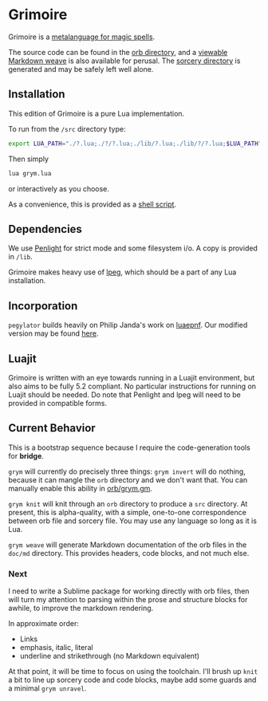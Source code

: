 # Grimoire

Grimoire is a [metalanguage for magic spells](orb/notes/grimoire.org).

The source code can be found in the [orb directory](orb/), and a [viewable
Markdown weave](doc/md/) is also available for perusal. The 
[sorcery directory](src/) is generated and may be safely left well alone.

## Installation

This edition of Grimoire is a pure Lua implementation. 

To run from the `/src` directory type:

```sh
export LUA_PATH="./?.lua;./?/?.lua;./lib/?.lua;./lib/?/?.lua;$LUA_PATH"
```

Then simply 

```sh
lua grym.lua
```

or interactively as you choose. 

As a convenience, this is provided as a [shell script](grym).

## Dependencies

We use [Penlight](https://github.com/stevedonovan/Penlight) for strict mode and some filesystem i/o. A copy is provided in `/lib`. 

Grimoire makes heavy use of [lpeg](http://www.inf.puc-rio.br/~roberto/lpeg/), which should be a part of any Lua installation.

## Incorporation

`pegylator` builds heavily on Philip Janda's work on [luaepnf](https://siffiejoe.github.io/lua-luaepnf/). Our modified version may be found [here](src/peg/epnf.lua). 

## Luajit

Grimoire is written with an eye towards running in a Luajit environment, but also aims to be fully 5.2 compliant. No particular instructions for running on Luajit should be needed. Do note that Penlight and lpeg will need to be provided in compatible forms.

## Current Behavior

This is a bootstrap sequence because I require the code-generation tools for **bridge**. 

`grym` will currently do precisely three things: `grym invert` will do nothing,
because it can mangle the `orb` directory and we don't want that. You can manually enable this ability in [orb/grym.gm](orb/grym.gm).

`grym knit` will knit through an `orb` directory to produce a `src` directory.
At present, this is alpha-quality, with a simple, one-to-one correspondence 
between orb file and sorcery file.  You may use any language so long as it is
Lua. 

`grym weave` will generate Markdown documentation of the orb files in the `doc/md` directory.  This provides headers, code blocks, and not much else.

### Next

I need to write a Sublime package for working directly with orb files, then
will turn my attention to parsing within the prose and structure blocks for
awhile, to improve the markdown rendering.

In approximate order: 

- Links
- emphasis, italic, literal
- underline and strikethrough (no Markdown equivalent)

At that point, it will be time to focus on using the toolchain.  I'll brush up
`knit` a bit to line up sorcery code and code blocks, maybe add some guards
and a minimal `grym unravel`. 









